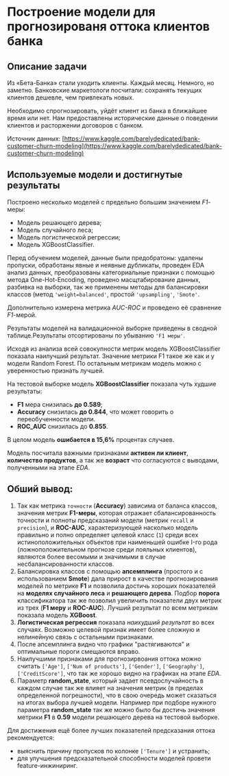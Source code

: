 # Построение модели для прогнозированя оттока клиентов банка

## Описание задачи 

Из «Бета-Банка» стали уходить клиенты. Каждый месяц. Немного, но заметно. Банковские маркетологи посчитали: сохранять текущих клиентов дешевле, чем привлекать новых.

Необходимо спрогнозировать, уйдёт клиент из банка в ближайшее время или нет. Нам предоставлены исторические данные о поведении клиентов и расторжении договоров с банком. 

Источник данных: [https://www.kaggle.com/barelydedicated/bank-customer-churn-modeling](https://www.kaggle.com/barelydedicated/bank-customer-churn-modeling)

## Используемые модели и достигнутые результаты

Построено несколько моделей с предельно большим значением *F1*-меры:
- Модель решающего дерева;
- Модель случайного леса;
- Модель логистической регрессии;
- Модель XGBoostClassifier.

Перед обучением моделей, данные были предобратоны: удалены пропуски, обработаны явные и неявные дубликаты, проведен EDA анализ данных, преобразованы категориальные признаки с помощью метода One-Hot-Encoding, проведено масщтабирование данных, разбивка на выборки, так же применены методы для балансировки классов (метод `'weight=balanced'`, простой `'upsampling'`, `'Smote'`.

Дополнительно измерена метрика *AUC-ROC* и проведено её сравнение *F1*-мерой.

Результаты моделей на валидационной выборке приведены в сводной таблице.Результаты отсортированы по убыванию `'F1 меры'`.

Исходя из анализа всей совокупности метрик модель XGBoostClassifier показала наилучший результат. Значение метрики F1 такое же как и у модели Random Forest. По остальным метрикам модель можно с уверенностью признать лучшей.

На тестовой выборке модель **XGBoostClassifier** показала чуть худшие результаты:
- **F1** мера снизилась **до 0.589**;
- **Accuracy** снизилась **до 0.844**, что может говорить о переобученности модели.
- **ROC_AUC** снизилась до **0.855**.

В целом модель **ошибается в 15,6%** процентах случаев.

Модель посчитала важными признаками **активен ли клиент**, **количество продуктов**, а так же **возраст** что согласуются с выводами, полученными на этапе *EDA*. 

## Обший вывод:
 
1. Так как метрика `точности` (**Accuracy**) зависима от баланса классов, значения метрик **F1-меры**, которая отражает сбалансированность точности и полноты предсказаний модели (метрик `recall` и `precision`), и **ROC-AUC**, характеризующей насколько модель правильно и полно определяет целевой класс (`1`) среди всех истиноположительных объектов при наименьшей ошибке I-го рода (ложноположительном прогнозе среди лояльных клиентов), являются более весомыми и значимыми в случае несбалансированности классов. 
2. Балансировка классов с помощью **апсемплинга** (простого и с использованием **Smote**) дала прирост в качестве прогнозирования моделей по метрике **F1** и позволила достичь хороших показателей на **моделях случайного леса** и **решающего дерева**. Подбор **порога** классификатора так же позволил увеличить показатели двух метрик из трех (**F1 меру** и **ROC-AUC**). Лучший результат по всем метрикам показала модель **XGBoost**.
3. **Логистическая регрессия** показала *наихудший результат* во всех случаях. Возможно целевой признак имеет более сложную и нелинейную связь с остальными признаками.
4. После апсемплинга видно что графики "растягиваются" и оптимальные пороги смещаются вправо.
5. Наилучшими признаками для прогнозирвоания оттока можно считать `['Age']`, `['Num of products']`, `['Gender']`, `['Geography']`, `['CreditScore']`, что так же хорошо видно на графиках на этапе *EDA*.
6. Параметр **random_state**, который задает псевдослучайность в каждом случае так же влияет на значения метрик (в пределах определенной погрешности), что в свою очередь может сказаться на итогах выбора лучшей модели. Например при подборе нужного параметра **random_state** так же можно было бы достичь значения метрики **F1** в **0.59** модели решающего дерева на тестовой выборке.

Для достижения ещё более лучших показателей предсказания оттока рекомендуется:
- выяснить причину пропусков по колонке `['Tenure']` и устранить;
- для улучшения предсказательной способности моделей провети feature-инжиниринг.